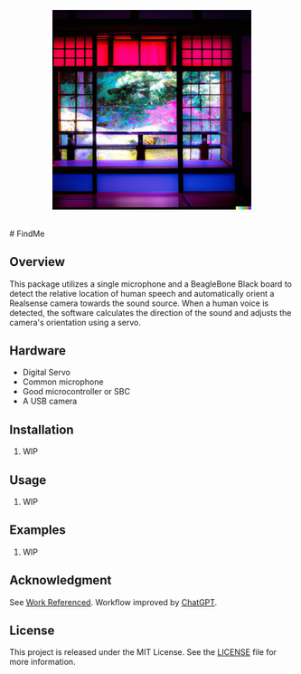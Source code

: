 <p align="center"><img src="docs/media/jap_hue.png" width="70%" /><br><br></p>
# FindMe

## Overview

This package utilizes a single microphone and a BeagleBone Black board to detect the relative location of human speech and automatically orient a Realsense camera towards the sound source. When a human voice is detected, the software calculates the direction of the sound and adjusts the camera's orientation using a servo. 

## Hardware

- Digital Servo
- Common microphone
- Good microcontroller or SBC
- A USB camera

## Installation
1. WIP

## Usage

1. WIP

## Examples
1. WIP

## Acknowledgment
See [Work Referenced](./docs/ref/).
Workflow improved by [ChatGPT](https://github.com/ChatGPT).


## License

This project is released under the MIT License. See the [LICENSE](LICENSE) file for more information.
